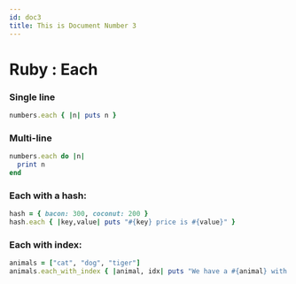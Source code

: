 ```yaml
---
id: doc3
title: This is Document Number 3
---
```


# Ruby : Each

### Single line
```ruby
numbers.each { |n| puts n }
```

### Multi-line
```ruby
numbers.each do |n|
  print n
end
```

### Each with a hash:
```ruby
hash = { bacon: 300, coconut: 200 }
hash.each { |key,value| puts "#{key} price is #{value}" }
```

### Each with index:
```ruby
animals = ["cat", "dog", "tiger"]
animals.each_with_index { |animal, idx| puts "We have a #{animal} with index #{idx}" }
```